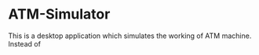 # ATM-Simulator
This is a desktop application which simulates the working of ATM machine. Instead of 

